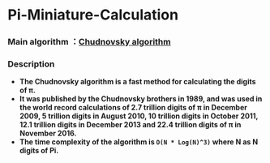 # Pi-Miniature-Calculation
### Main algorithm ：[Chudnovsky algorithm](https://en.wikipedia.org/wiki/Chudnovsky_algorithm)

### Description
- **The Chudnovsky algorithm is a fast method for calculating the digits of π.** 
- **It was published by the Chudnovsky brothers in 1989, and was used in the world record calculations of 2.7 trillion digits of π in December 2009, 5 trillion digits in August 2010, 10 trillion digits in October 2011, 12.1 trillion digits in December 2013 and 22.4 trillion digits of π in November 2016.** 
- **The time complexity of the algorithm is `O(N * Log(N)^3)` where N as N digits of Pi.**


